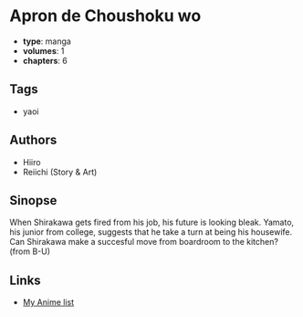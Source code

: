 # Apron de Choushoku wo

-   **type**: manga
-   **volumes**: 1
-   **chapters**: 6

## Tags

-   yaoi

## Authors

-   Hiiro
-   Reiichi (Story & Art)

## Sinopse

When Shirakawa gets fired from his job, his future is looking bleak. Yamato, his junior from college, suggests that he take a turn at being his housewife. Can Shirakawa make a succesful move from boardroom to the kitchen?
(from B-U)

## Links

-   [My Anime list](https://myanimelist.net/manga/2437/Apron_de_Choushoku_wo)
